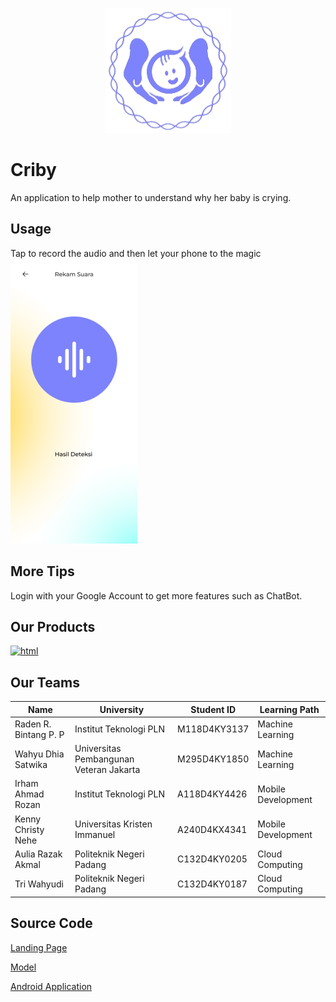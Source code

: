 <p align="center">
    <img src="/imgs/criby.png" alt="Criby Logo">
</p>

# Criby
An application to help mother to understand why her baby is crying.

## Usage
Tap to record the audio and then let your phone to the magic <br>
![Record Now!](/imgs/record.png)


## More Tips
Login with your Google Account to get more features such as ChatBot.

## Our Products
[![html](https://img.shields.io/badge/Go%20To%20Criby.app-8A2BE2)](https://criby.app)

## Our Teams
| Name  | University  | Student ID | Learning Path |
|----------|---------------|---------------|---------------|
| Raden R. Bintang P. P | Institut Teknologi PLN      | M118D4KY3137   | Machine Learning       |
| Wahyu Dhia Satwika | Universitas Pembangunan Veteran Jakarta      | M295D4KY1850       | Machine Learning       |
| Irham Ahmad Rozan | Institut Teknologi PLN      | A118D4KY4426       | Mobile Development    |
| Kenny Christy Nehe | Universitas Kristen Immanuel      | A240D4KX4341       | Mobile Development    |
| Aulia Razak Akmal | Politeknik Negeri Padang      | C132D4KY0205       | Cloud Computing |
| Tri Wahyudi | Politeknik Negeri Padang      | C132D4KY0187      | Cloud Computing |

## Source Code
[Landing Page](https://github.com/wahyudhiasatwika/Criby/tree/landing_page_development)

[Model](https://github.com/wahyudhiasatwika/Criby/tree/model_deployment)

[Android Application](https://github.com/wahyudhiasatwika/Criby/tree/master)
